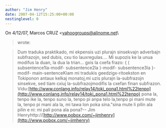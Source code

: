 ```yaml
---
author: "Jim Henry"
date: 2007-04-12T15:25:00+00:00
nestinglevel: 0
---
```

On 4/12/07, Marcos CRUZ <[yahoogroups@alinome.net](mailto://yahoogroups@alinome.net)\
> wrote:

> Dum traduka praktikado, mi ekpensis uzi plurajn
> sinsekvajn adverbajn subfrazojn, sed dubis, cxu tio lauxregulas....
> Mi supozis ke la unua modifus la duan, la dua la trian... gxis la
> cxefa frazo:
> { ( subsentence1la-modif-
> subsentence2la )-modif-
> subsentence3la }-
> modif-
> main-sentenceKiam mi tradukis geedzigx-ritoekston en Tokiponon antaux kelkaj monatoj,mi uzis plurajn la-subfrazojn sinsekve, sed tiam cxiuj la-subfrazojmodifis la cxefan finan subfrazon. Vidu:[http://www.conlang.info/relay14/toki_pona1.html%22tenpo](http://www.conlang.info/relay14/toki_pona1.html%22tenpo) pona la, tenpo ike la, tenpo suno la, tenpo pi anpa telo la,tenpo pi mani mute la, tenpo pi mani ala la, mi tawa lon poka sina."sina mute li pilin ala pilin e ni: mi pali pona ala pona?--
Jim Henryhttp://[http://www.pobox.com/~jimhenry](http://www.pobox.com/~jimhenry)